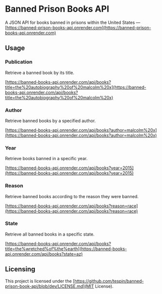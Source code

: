 # Banned Prison Books API
A JSON API for books banned in prisons within the United States — [https://banned-prison-books-api.onrender.com](https://banned-prison-books-api.onrender.com)

## Usage

### Publication
Retrieve a banned book by its title.

[https://banned-books-api.onrender.com/api/books?title=the%20autobiography%20of%20malcolm%20x](https://banned-books-api.onrender.com/api/books?title=the%20autobiography%20of%20malcolm%20x)

### Author
Retrieve banned books by a specified author.

[https://banned-books-api.onrender.com/api/books?author=malcolm%20x](https://banned-books-api.onrender.com/api/books?author=malcolm%20x)

### Year
Retrieve books banned in a specific year.

[https://banned-books-api.onrender.com/api/books?year=2015](https://banned-books-api.onrender.com/api/books?year=2015)

### Reason
Retrieve banned books according to the reason they were banned.

[https://banned-books-api.onrender.com/api/books?reason=race](https://banned-books-api.onrender.com/api/books?reason=race)

### State
Retrieve all banned books in a specific state.

[https://banned-books-api.onrender.com/api/books?title=the%wretched%of%the%earth](https://banned-books-api.onrender.com/api/books?state=az)

## Licensing
This project is licensed under the [https://github.com/tespin/banned-prison-book-api/blob/dev/LICENSE.md](MIT License).